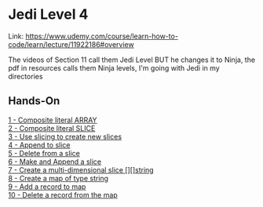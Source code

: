 # Jedi Level 4

Link: https://www.udemy.com/course/learn-how-to-code/learn/lecture/11922186#overview

The videos of Section 11 call them Jedi Level BUT he changes it to Ninja, the pdf in resources calls them Ninja levels, I'm going with Jedi in my directories

## Hands-On
[1 - Composite literal ARRAY](https://github.com/ryanclove/LearningGoProgramming/blob/master/Exercises/Jedi%20Level%2004/Hands-On%201/main.go)  
[2 - Composite literal SLICE](https://github.com/ryanclove/LearningGoProgramming/blob/master/Exercises/Jedi%20Level%2004/Hands-On%202/main.go)  
[3 - Use slicing to create new slices](https://github.com/ryanclove/LearningGoProgramming/blob/master/Exercises/Jedi%20Level%2004/Hands-On%203/main.go)  
[4 - Append to slice](https://github.com/ryanclove/LearningGoProgramming/blob/master/Exercises/Jedi%20Level%2004/Hands-On%204/main.go)  
[5 - Delete from a slice](https://github.com/ryanclove/LearningGoProgramming/blob/master/Exercises/Jedi%20Level%2004/Hands-On%205/main.go)  
[6 - Make and Append a slice](https://github.com/ryanclove/LearningGoProgramming/blob/master/Exercises/Jedi%20Level%2004/Hands-On%206/main.go)  
[7 - Create a multi-dimensional slice [][]string](https://github.com/ryanclove/LearningGoProgramming/blob/master/Exercises/Jedi%20Level%2004/Hands-On%207/main.go)   
[8 - Create a map of type string](https://github.com/ryanclove/LearningGoProgramming/blob/master/Exercises/Jedi%20Level%2004/Hands-On%208/main.go)  
[9 - Add a record to map](https://github.com/ryanclove/LearningGoProgramming/blob/master/Exercises/Jedi%20Level%2004/Hands-On%209/main.go)  
[10 - Delete a record from the map](https://github.com/ryanclove/LearningGoProgramming/blob/master/Exercises/Jedi%20Level%2004/Hands-On%2010/main.go)  
